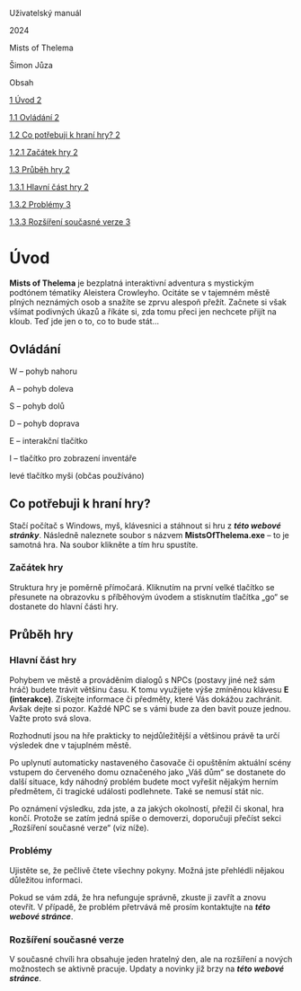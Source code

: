 Uživatelský manuál

2024

Mists of Thelema

Šimon Jůza

Obsah

[1 Úvod 2](#_Toc173974121)

[1.1 Ovládání 2](#_Toc173974122)

[1.2 Co potřebuji k hraní hry? 2](#_Toc173974123)

[1.2.1 Začátek hry 2](#_Toc173974124)

[1.3 Průběh hry 2](#_Toc173974125)

[1.3.1 Hlavní část hry 2](#_Toc173974126)

[1.3.2 Problémy 3](#_Toc173974127)

[1.3.3 Rozšíření současné verze 3](#_Toc173974128)

# Úvod

**Mists of Thelema** je bezplatná interaktivní adventura s mystickým podtónem tématiky Aleistera Crowleyho. Ocitáte se v tajemném městě plných neznámých osob a snažíte se zprvu alespoň přežít. Začnete si však všímat podivných úkazů a říkáte si, zda tomu přeci jen nechcete přijít na kloub. Teď jde jen o to, co to bude stát…

## Ovládání

W – pohyb nahoru

A – pohyb doleva

S – pohyb dolů

D – pohyb doprava

E – interakční tlačítko

I – tlačítko pro zobrazení inventáře

levé tlačítko myši (občas používáno)

## Co potřebuji k hraní hry?

Stačí počítač s Windows, myš, klávesnici a stáhnout si hru z **_této webové stránky_**. Následně naleznete soubor s názvem **MistsOfThelema.exe** – to je samotná hra. Na soubor klikněte a tím hru spustíte.

### Začátek hry

Struktura hry je poměrně přímočará. Kliknutím na první velké tlačítko se přesunete na obrazovku s příběhovým úvodem a stisknutím tlačítka „go“ se dostanete do hlavní části hry.

## Průběh hry

### Hlavní část hry

Pohybem ve městě a prováděním dialogů s NPCs (postavy jiné než sám hráč) budete trávit většinu času. K tomu využijete výše zmíněnou klávesu **E (interakce)**. Získejte informace či předměty, které Vás dokážou zachránit. Avšak dejte si pozor. Každé NPC se s vámi bude za den bavit pouze jednou. Važte proto svá slova.

Rozhodnutí jsou na hře prakticky to nejdůležitější a většinou právě ta určí výsledek dne v tajuplném městě.

Po uplynutí automaticky nastaveného časovače či opuštěním aktuální scény vstupem do červeného domu označeného jako „Váš dům“ se dostanete do další situace, kdy náhodný problém budete moct vyřešit nějakým herním předmětem, či tragické události podlehnete. Také se nemusí stát nic.

Po oznámení výsledku, zda jste, a za jakých okolností, přežil či skonal, hra končí. Protože se zatím jedná spíše o demoverzi, doporučuji přečíst sekci „Rozšíření současné verze“ (viz níže).

### Problémy

Ujistěte se, že pečlivě čtete všechny pokyny. Možná jste přehlédli nějakou důležitou informaci.

Pokud se vám zdá, že hra nefunguje správně, zkuste ji zavřít a znovu otevřít. V případě, že problém přetrvává mě prosím kontaktujte na **_této webové stránce_**.

### Rozšíření současné verze

V současné chvíli hra obsahuje jeden hratelný den, ale na rozšíření a nových možnostech se aktivně pracuje. Updaty a novinky již brzy na **_této webové stránce_**.
